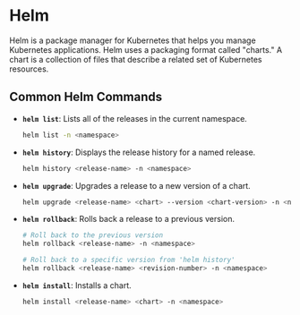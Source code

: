 # Helm

Helm is a package manager for Kubernetes that helps you manage Kubernetes applications. Helm uses a packaging format called "charts." A chart is a collection of files that describe a related set of Kubernetes resources.

## Common Helm Commands

*   **`helm list`**: Lists all of the releases in the current namespace.
    ```bash
    helm list -n <namespace>
    ```

*   **`helm history`**: Displays the release history for a named release.
    ```bash
    helm history <release-name> -n <namespace>
    ```

*   **`helm upgrade`**: Upgrades a release to a new version of a chart.
    ```bash
    helm upgrade <release-name> <chart> --version <chart-version> -n <namespace>
    ```

*   **`helm rollback`**: Rolls back a release to a previous version.
    ```bash
    # Roll back to the previous version
    helm rollback <release-name> -n <namespace>

    # Roll back to a specific version from 'helm history'
    helm rollback <release-name> <revision-number> -n <namespace>
    ```

*   **`helm install`**: Installs a chart.
    ```bash
    helm install <release-name> <chart> -n <namespace>
    ```

